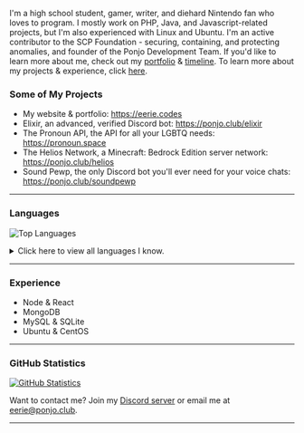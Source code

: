 I'm a high school student, gamer, writer, and diehard Nintendo fan who loves to program. I mostly work on PHP, Java, and Javascript-related projects, but I'm also experienced with Linux and Ubuntu. I'm an active contributor to the SCP Foundation - securing, containing, and protecting anomalies, and founder of the Ponjo Development Team. If you'd like to learn more about me, check out my [portfolio](https://eerie.codes) & [timeline](https://eerie.codes/timeline). To learn more about my projects & experience, click [here](https://ponjo.club).

### Some of My Projects

- My website & portfolio: https://eerie.codes
- Elixir, an advanced, verified Discord bot: https://ponjo.club/elixir
- The Pronoun API, the API for all your LGBTQ needs: https://pronoun.space
- The Helios Network, a Minecraft: Bedrock Edition server network: https://ponjo.club/helios
- Sound Pewp, the only Discord bot you'll ever need for your voice chats: https://ponjo.club/soundpewp

---

### Languages

![Top Languages](https://github-readme-stats.vercel.app/api/top-langs/?username=Eerie6560&hide=javascript&langs_count=6&layout=compact)<br>

<details>
<summary>Click here to view all languages I know.</summary>
  <br> 
  <ul>
    <li>PHP</li>
    <li>JavaScript</li>
    <li>TypeScript</li>
    <li>HTML & CSS</li>
    <li>Java</li>
    <li>Markdown (obviously!)</li>
</details>  
  
---

### Experience

- Node & React
- MongoDB
- MySQL & SQLite
- Ubuntu & CentOS
  
---
  
### GitHub Statistics
  
[![GitHub Statistics](https://github-readme-stats.vercel.app/api?username=Eerie6560&show_icons=true)](https://eerie.codes)

Want to contact me? Join my [Discord server](https://ponjo.club/discord) or email me at eerie@ponjo.club.

---
